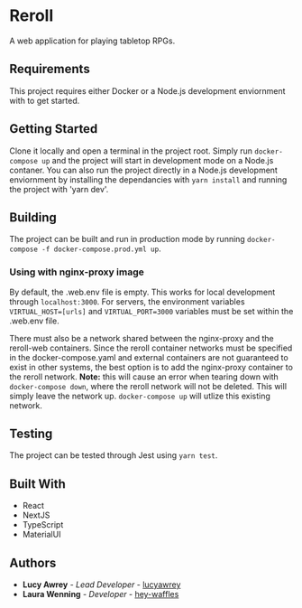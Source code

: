# Reroll
A web application for playing tabletop RPGs.

## Requirements
This project requires either Docker or a Node.js development enviornment with to get started.

## Getting Started
Clone it locally and open a terminal in the project root. Simply run `docker-compose up` and the project will start in development mode on a Node.js contaner. You can also run the project directly in a Node.js development enviornment by installing the dependancies with `yarn install` and running the project with 'yarn dev'.

## Building
The project can be built and run in production mode by running `docker-compose -f docker-compose.prod.yml up`.

### Using with nginx-proxy image
By default, the .web.env file is empty. This works for local development through `localhost:3000`. For servers, the environment variables `VIRTUAL_HOST=[urls]` and  `VIRTUAL_PORT=3000` variables must be set within the .web.env file. 

There must also be a network shared between the nginx-proxy and the reroll-web containers. Since the reroll container networks must be specified in the docker-compose.yaml and external containers are not guaranteed to exist in other systems, the best option is to add the nginx-proxy container to the reroll network. **Note:** this will cause an error when tearing down with `docker-compose down`, where the reroll network will not be deleted. This will simply leave the network up. `docker-compose up` will utlize this existing network. 

## Testing
The project can be tested through Jest using `yarn test`.

## Built With
* React
* NextJS
* TypeScript
* MaterialUI

## Authors
* **Lucy Awrey** - *Lead Developer* - [lucyawrey](https://github.com/lucyawrey)
* **Laura Wenning** - *Developer* - [hey-waffles](https://github.com/hey-waffles)
